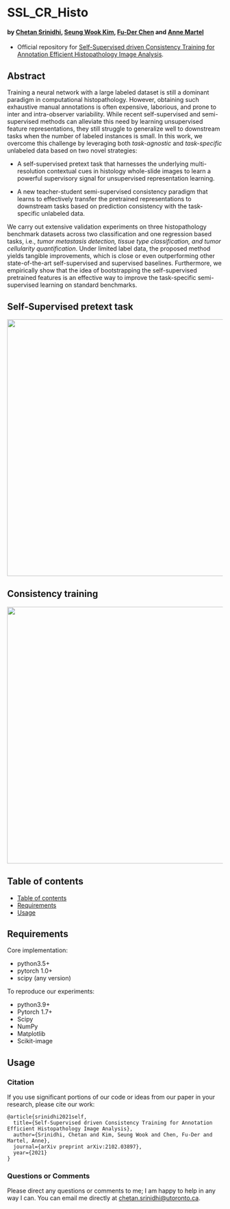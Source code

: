 # SSL_CR_Histo
#### by [Chetan Srinidhi](https://srinidhipy.github.io), [Seung Wook Kim](https://seung-kim.github.io/seungkim/), [Fu-Der Chen](https://www.photon.utoronto.ca/people) and [Anne Martel](https://medbio.utoronto.ca/faculty/martel)

* Official repository for [Self-Supervised driven Consistency Training for Annotation Efficient Histopathology Image Analysis](https://arxiv.org/pdf/2102.03897.pdf).

## Abstract
Training a neural network with a large labeled dataset is still a dominant paradigm in computational histopathology. However, obtaining such exhaustive manual annotations is often expensive, laborious, and prone to inter and intra-observer variability. While recent self-supervised and semi-supervised methods can alleviate this need by learning unsupervised feature representations, they still struggle to generalize well to downstream tasks when the number of labeled instances is small. In this work, we overcome this challenge by leveraging both *task-agnostic* and *task-specific* unlabeled data based on two novel strategies: 

* A self-supervised pretext task that harnesses the underlying multi-resolution contextual cues in histology whole-slide images to learn a powerful supervisory signal for unsupervised representation learning.

* A new teacher-student semi-supervised consistency paradigm that learns to effectively transfer the pretrained representations to downstream tasks based on prediction consistency with the task-specific unlabeled data.

We carry out extensive validation experiments on three histopathology benchmark datasets across two classification and one regression based tasks, i.e., *tumor metastasis detection, tissue type classification, and tumor cellularity quantification*. Under limited label data, the proposed method yields tangible improvements, which is close or even outperforming other state-of-the-art self-supervised and supervised baselines. Furthermore, we empirically show that the idea of bootstrapping the self-supervised pretrained features is an effective way to improve the task-specific semi-supervised learning on standard benchmarks.

## Self-Supervised pretext task

<img src="Fig2_RSP.png" width="600px"/>

## Consistency training

<img src="Fig1_Main.png" width="600px"/>

## Table of contents
* [Table of contents](#table-of-contents)
* [Requirements](#requirements)
* [Usage](#usage)

## Requirements 
Core implementation:
* python3.5+
* pytorch 1.0+
* scipy (any version)

To reproduce our experiments:
* python3.9+
* Pytorch 1.7+
* Scipy
* NumPy
* Matplotlib
* Scikit-image

## Usage



### Citation

If you use significant portions of our code or ideas from our paper in your research, please cite our work:
```
@article{srinidhi2021self,
  title={Self-Supervised driven Consistency Training for Annotation Efficient Histopathology Image Analysis},
  author={Srinidhi, Chetan and Kim, Seung Wook and Chen, Fu-Der and Martel, Anne},
  journal={arXiv preprint arXiv:2102.03897},
  year={2021}
}
```

### Questions or Comments

Please direct any questions or comments to me; I am happy to help in any way I can. You can email me directly at chetan.srinidhi@utoronto.ca.


